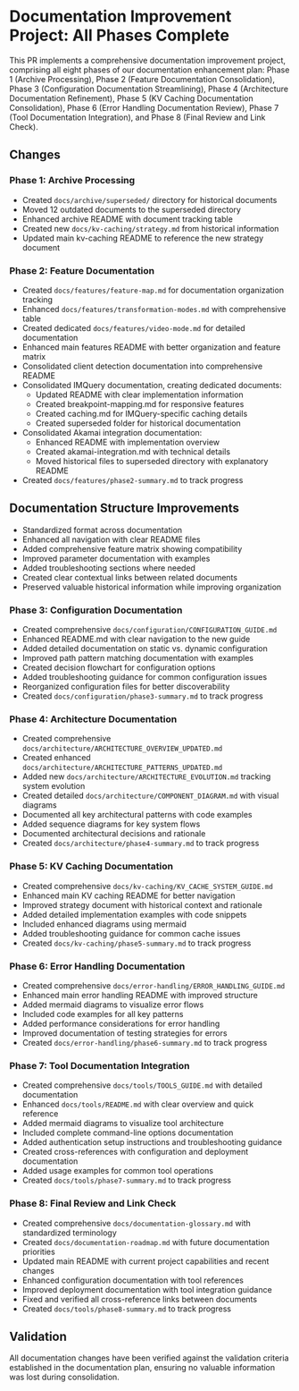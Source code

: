 # Documentation Improvement Project: All Phases Complete

This PR implements a comprehensive documentation improvement project, comprising all eight phases of our documentation enhancement plan: Phase 1 (Archive Processing), Phase 2 (Feature Documentation Consolidation), Phase 3 (Configuration Documentation Streamlining), Phase 4 (Architecture Documentation Refinement), Phase 5 (KV Caching Documentation Consolidation), Phase 6 (Error Handling Documentation Review), Phase 7 (Tool Documentation Integration), and Phase 8 (Final Review and Link Check).

## Changes

### Phase 1: Archive Processing
- Created `docs/archive/superseded/` directory for historical documents
- Moved 12 outdated documents to the superseded directory
- Enhanced archive README with document tracking table
- Created new `docs/kv-caching/strategy.md` from historical information
- Updated main kv-caching README to reference the new strategy document

### Phase 2: Feature Documentation
- Created `docs/features/feature-map.md` for documentation organization tracking
- Enhanced `docs/features/transformation-modes.md` with comprehensive table
- Created dedicated `docs/features/video-mode.md` for detailed documentation
- Enhanced main features README with better organization and feature matrix
- Consolidated client detection documentation into comprehensive README
- Consolidated IMQuery documentation, creating dedicated documents:
  - Updated README with clear implementation information
  - Created breakpoint-mapping.md for responsive features
  - Created caching.md for IMQuery-specific caching details
  - Created superseded folder for historical documentation
- Consolidated Akamai integration documentation:
  - Enhanced README with implementation overview
  - Created akamai-integration.md with technical details
  - Moved historical files to superseded directory with explanatory README
- Created `docs/features/phase2-summary.md` to track progress

## Documentation Structure Improvements
- Standardized format across documentation
- Enhanced all navigation with clear README files
- Added comprehensive feature matrix showing compatibility
- Improved parameter documentation with examples
- Added troubleshooting sections where needed
- Created clear contextual links between related documents
- Preserved valuable historical information while improving organization

### Phase 3: Configuration Documentation
- Created comprehensive `docs/configuration/CONFIGURATION_GUIDE.md`
- Enhanced README.md with clear navigation to the new guide
- Added detailed documentation on static vs. dynamic configuration
- Improved path pattern matching documentation with examples
- Created decision flowchart for configuration options
- Added troubleshooting guidance for common configuration issues
- Reorganized configuration files for better discoverability
- Created `docs/configuration/phase3-summary.md` to track progress

### Phase 4: Architecture Documentation
- Created comprehensive `docs/architecture/ARCHITECTURE_OVERVIEW_UPDATED.md` 
- Created enhanced `docs/architecture/ARCHITECTURE_PATTERNS_UPDATED.md`
- Added new `docs/architecture/ARCHITECTURE_EVOLUTION.md` tracking system evolution
- Created detailed `docs/architecture/COMPONENT_DIAGRAM.md` with visual diagrams
- Documented all key architectural patterns with code examples
- Added sequence diagrams for key system flows
- Documented architectural decisions and rationale
- Created `docs/architecture/phase4-summary.md` to track progress

### Phase 5: KV Caching Documentation
- Created comprehensive `docs/kv-caching/KV_CACHE_SYSTEM_GUIDE.md` 
- Enhanced main KV caching README for better navigation
- Improved strategy document with historical context and rationale
- Added detailed implementation examples with code snippets
- Included enhanced diagrams using mermaid
- Added troubleshooting guidance for common cache issues
- Created `docs/kv-caching/phase5-summary.md` to track progress

### Phase 6: Error Handling Documentation
- Created comprehensive `docs/error-handling/ERROR_HANDLING_GUIDE.md`
- Enhanced main error handling README with improved structure
- Added mermaid diagrams to visualize error flows
- Included code examples for all key patterns
- Added performance considerations for error handling
- Improved documentation of testing strategies for errors
- Created `docs/error-handling/phase6-summary.md` to track progress

### Phase 7: Tool Documentation Integration
- Created comprehensive `docs/tools/TOOLS_GUIDE.md` with detailed documentation
- Enhanced `docs/tools/README.md` with clear overview and quick reference
- Added mermaid diagrams to visualize tool architecture
- Included complete command-line options documentation
- Added authentication setup instructions and troubleshooting guidance
- Created cross-references with configuration and deployment documentation
- Added usage examples for common tool operations
- Created `docs/tools/phase7-summary.md` to track progress

### Phase 8: Final Review and Link Check
- Created comprehensive `docs/documentation-glossary.md` with standardized terminology
- Created `docs/documentation-roadmap.md` with future documentation priorities
- Updated main README with current project capabilities and recent changes
- Enhanced configuration documentation with tool references
- Improved deployment documentation with tool integration guidance
- Fixed and verified all cross-reference links between documents
- Created `docs/tools/phase8-summary.md` to track progress

## Validation
All documentation changes have been verified against the validation criteria established in the documentation plan, ensuring no valuable information was lost during consolidation.